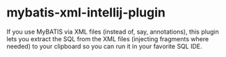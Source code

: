 # mybatis-xml-intellij-plugin
If you use MyBATIS via XML files (instead of, say, annotations), this plugin lets you extract the SQL from the XML files (injecting fragments where needed) to your clipboard so you can run it in your favorite SQL IDE.
